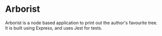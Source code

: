 # Arborist
Arborist is a node based application to print out the author's favourite tree.  It is built using Express, and uses Jest for tests.
